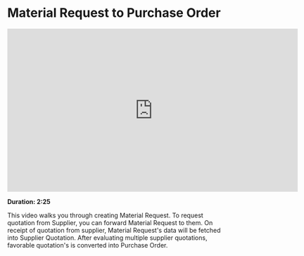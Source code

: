 # Material Request to Purchase Order

<iframe width="660" height="371" src="https://www.youtube.com/embed/" frameborder="0" allowfullscreen></iframe>

**Duration: 2:25**

This video walks you through creating Material Request. To request quotation from Supplier, you can forward Material Request to them. On receipt of quotation from supplier, Material Request's data will be fetched into Supplier Quotation. After evaluating multiple supplier quotations, favorable quotation's is converted into Purchase Order.

